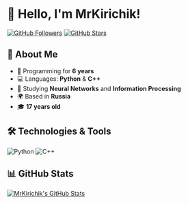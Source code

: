 # 👋 Hello, I'm **MrKirichik**!

[![GitHub Followers](https://img.shields.io/github/followers/MrKirichik?style=social)](https://github.com/MrKirichik)
[![GitHub Stars](https://img.shields.io/github/stars/MrKirichik?style=social)](https://github.com/MrKirichik)

## 🚀 About Me

- 🔭 Programming for **6 years**
- 💻 Languages: **Python** & **C++**
- 🤖 Studying **Neural Networks** and **Information Processing**
- 🌍 Based in **Russia**
- 🎓 **17 years old**

## 🛠️ Technologies & Tools

![Python](https://img.shields.io/badge/Python-3776AB?style=for-the-badge&logo=python&logoColor=white)
![C++](https://img.shields.io/badge/C%2B%2B-00599C?style=for-the-badge&logo=c%2B%2B&logoColor=white)

## 📊 GitHub Stats

[![MrKirichik's GitHub Stats](https://github-readme-stats.vercel.app/api?username=MrKirichik&show_icons=true&theme=radical)](https://github.com/MrKirichik)
